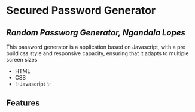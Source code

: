 # Secured Password Generator

## _Random Passworg Generator, Ngandala Lopes_


This password generator is a application based on Javascript, with a pre build css style and responsive capacity, ensuring that it adapts to multiple screen sizes 

- HTML
- CSS
- ✨Javascript ✨

## Features
